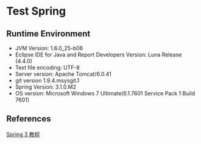 # Test Spring

## Runtime Environment

* JVM Version: 1.6.0_25-b06
* Eclipse IDE for Java and Report Developers Version: Luna Release (4.4.0)
* Text file encoding: UTF-8
* Server version: Apache Tomcat/6.0.41
* git version 1.9.4.msysgit.1
* Spring Version: 3.1.0.M2
* OS version: Microsoft Windows 7 Ultimate(6.1.7601 Service Pack 1 Build 7601)

## References

[Spring 3 教程](http://www.yiibai.com/spring/)
